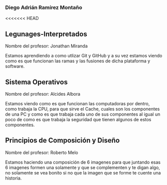 ### Diego Adrián Ramírez Montaño

<<<<<<< HEAD
## Legunages-Interpretados
Nombre del profesor: Jonathan Miranda

Estamos aprendiendo a como utlizar Git y GitHub y a su vez estamos viendo como es que funcionan las ramas y las fusiones de dicha plataforma y software.

## Sistema Operativos
Nombre del profesor: Alcides Albora

Estamos viendo como es que funcionan las computadoras por dentro, como trabaja la CPU, para que sirve el Cache, cuales son los componentes de una PC y como es que trabaja cada uno de sus componentes al igual un poco de como es que trabaja la seguridad que tienen algunos de estos componentes.

## Principios de Composición y Diseño
Nombre del profesor: Roberto Melo

Estamos haciendo una composición de 6 imagenes para que juntando esas 6 imagenes formen una solamente y que se complementen y te digan algo, no solamente se vea bonito si no que la imagen que se forme te cuente una historia.
